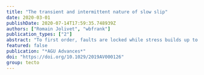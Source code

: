 ```yaml
---
title: "The transient and intermittent nature of slow slip"
date: 2020-03-01
publishDate: 2020-07-14T17:59:35.748939Z
authors: ["Romain Jolivet", "wbfrank"]
publication_types: ["2"]
abstract: "To first order, faults are locked while stress builds up to a devastating earthquake. However, we know that faults also slip slowly. After decades of geophysical observation, slow slip is now recognized as part of a continuum of transient deformation ranging from the dynamic propagation of seismic rupture to aseismic events over a wide range of durations and sizes. A growing body of evidence suggests that large-scale slow slip events can be decomposed into a multitude of smaller, temporally clustered events. Slow slip is more frequent and more dynamic than is suggested by conceptual models of rate-strengthening, stable slip."
featured: false
publication: "*AGU Advances*"
doi: "https://doi.org/10.1029/2019AV000126"
group: tecto
---
```


